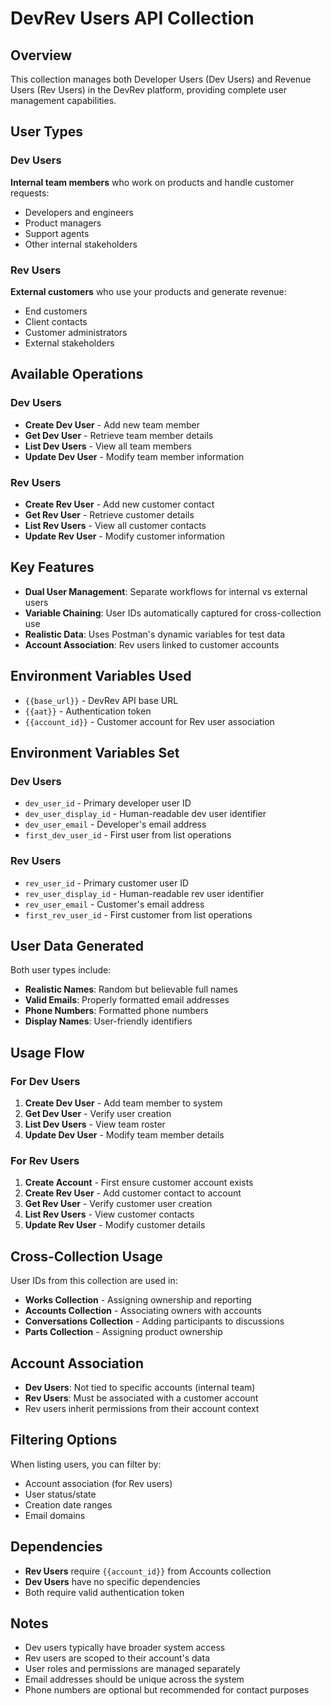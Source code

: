 # DevRev Users API Collection

## Overview
This collection manages both Developer Users (Dev Users) and Revenue Users (Rev Users) in the DevRev platform, providing complete user management capabilities.

## User Types

### Dev Users
**Internal team members** who work on products and handle customer requests:
- Developers and engineers
- Product managers
- Support agents
- Other internal stakeholders

### Rev Users  
**External customers** who use your products and generate revenue:
- End customers
- Client contacts
- Customer administrators
- External stakeholders

## Available Operations

### Dev Users
- **Create Dev User** - Add new team member
- **Get Dev User** - Retrieve team member details
- **List Dev Users** - View all team members
- **Update Dev User** - Modify team member information

### Rev Users
- **Create Rev User** - Add new customer contact
- **Get Rev User** - Retrieve customer details  
- **List Rev Users** - View all customer contacts
- **Update Rev User** - Modify customer information

## Key Features
- **Dual User Management**: Separate workflows for internal vs external users
- **Variable Chaining**: User IDs automatically captured for cross-collection use
- **Realistic Data**: Uses Postman's dynamic variables for test data
- **Account Association**: Rev users linked to customer accounts

## Environment Variables Used
- `{{base_url}}` - DevRev API base URL
- `{{aat}}` - Authentication token
- `{{account_id}}` - Customer account for Rev user association

## Environment Variables Set

### Dev Users
- `dev_user_id` - Primary developer user ID
- `dev_user_display_id` - Human-readable dev user identifier
- `dev_user_email` - Developer's email address
- `first_dev_user_id` - First user from list operations

### Rev Users
- `rev_user_id` - Primary customer user ID
- `rev_user_display_id` - Human-readable rev user identifier
- `rev_user_email` - Customer's email address
- `first_rev_user_id` - First customer from list operations

## User Data Generated
Both user types include:
- **Realistic Names**: Random but believable full names
- **Valid Emails**: Properly formatted email addresses
- **Phone Numbers**: Formatted phone numbers
- **Display Names**: User-friendly identifiers

## Usage Flow

### For Dev Users
1. **Create Dev User** - Add team member to system
2. **Get Dev User** - Verify user creation
3. **List Dev Users** - View team roster
4. **Update Dev User** - Modify team member details

### For Rev Users
1. **Create Account** - First ensure customer account exists
2. **Create Rev User** - Add customer contact to account
3. **Get Rev User** - Verify customer user creation
4. **List Rev Users** - View customer contacts
5. **Update Rev User** - Modify customer details

## Cross-Collection Usage
User IDs from this collection are used in:
- **Works Collection** - Assigning ownership and reporting
- **Accounts Collection** - Associating owners with accounts
- **Conversations Collection** - Adding participants to discussions
- **Parts Collection** - Assigning product ownership

## Account Association
- **Dev Users**: Not tied to specific accounts (internal team)
- **Rev Users**: Must be associated with a customer account
- Rev users inherit permissions from their account context

## Filtering Options
When listing users, you can filter by:
- Account association (for Rev users)
- User status/state
- Creation date ranges
- Email domains

## Dependencies
- **Rev Users** require `{{account_id}}` from Accounts collection
- **Dev Users** have no specific dependencies
- Both require valid authentication token

## Notes
- Dev users typically have broader system access
- Rev users are scoped to their account's data
- User roles and permissions are managed separately
- Email addresses should be unique across the system
- Phone numbers are optional but recommended for contact purposes
